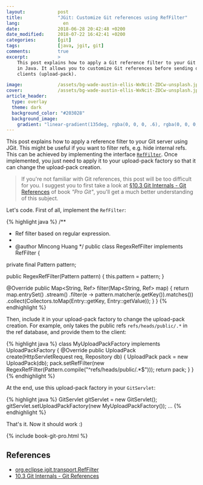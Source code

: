 ```yaml
---
layout:            post
title:             "JGit: Customize Git references using RefFilter"
lang:                en
date:              2018-06-28 20:42:48 +0200
date_modified:     2018-07-22 16:42:41 +0200
categories:        [git]
tags:              [java, jgit, git]
comments:          true
excerpt:           >
    This post explains how to apply a Git reference filter to your Git server
    in Java. It allows you to customize Git references before sending data to
    clients (upload-pack).

image:             /assets/bg-wade-austin-ellis-WxNcit-ZDCw-unsplash.jpg
cover:             /assets/bg-wade-austin-ellis-WxNcit-ZDCw-unsplash.jpg
article_header:
  type: overlay
  theme: dark
  background_color: "#203028"
  background_image:
    gradient: "linear-gradient(135deg, rgba(0, 0, 0, .6), rgba(0, 0, 0, .4))"
---
```


This post explains how to apply a reference filter to your Git server using
JGit. This might be useful if you want to filter refs, e.g. hide internal refs.
This can be achieved by implementing the interface [`RefFilter`][1]. Once
implemented, you just need to apply it to your upload-pack factory so that it
can change the upload-pack creation.

> If you're not familiar with Git references, this post will be too difficult
> for you. I suggest you to first take a look at
> [§10.3 Git Internals - Git References][git-refs] of book _"Pro Git"_, you'll
> get a much better understanding of this subject.

<!--read more-->

Let's code. First of all, implement the `RefFilter`:

{% highlight java %}
/**
 * Ref filter based on regular expression.
 *
 * @author Mincong Huang
 */
public class RegexRefFilter implements RefFilter {

  private final Pattern pattern;

  public RegexRefFilter(Pattern pattern) {
    this.pattern = pattern;
  }

  @Override
  public Map<String, Ref> filter(Map<String, Ref> map) {
    return map.entrySet()
        .stream()
        .filter(e -> pattern.matcher(e.getKey()).matches())
        .collect(Collectors.toMap(Entry::getKey, Entry::getValue));
  }
}
{% endhighlight %}

Then, include it in your upload-pack factory to change the upload-pack creation.
For example, only takes the public refs `refs/heads/public/.*` in the ref
database, and provide them to the client:

{% highlight java %}
class MyUploadPackFactory implements UploadPackFactory<HttpServletRequest> {
  @Override
  public UploadPack create(HttpServletRequest req, Repository db) {
    UploadPack pack = new UploadPack(db);
    pack.setRefFilter(new RegexRefFilter(Pattern.compile("^refs/heads/public/.*$")));
    return pack;
  }
}
{% endhighlight %}

At the end, use this upload-pack factory in your `GitServlet`:

{% highlight java %}
GitServlet gitServlet = new GitServlet();
gitServlet.setUploadPackFactory(new MyUploadPackFactory());
...
{% endhighlight %}

That's it. Now it should work :)

{% include book-git-pro.html %}

## References

- [org.eclipse.jgit.transport.RefFilter][1]
- [10.3 Git Internals - Git References][git-refs]

[git-refs]: https://git-scm.com/book/en/v2/Git-Internals-Git-References
[1]: http://download.eclipse.org/jgit/site/4.11.0.201803080745-r/apidocs/org/eclipse/jgit/transport/RefFilter.html
